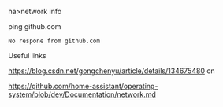 
ha>network info









ping github.com

~~~
No respone from github.com
~~~






Useful links

https://blog.csdn.net/gongchenyu/article/details/134675480 cn

https://github.com/home-assistant/operating-system/blob/dev/Documentation/network.md